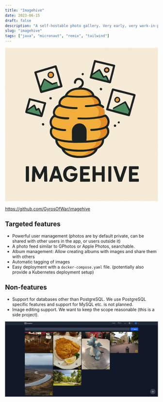 ```yaml
---
title: "Imagehive"
date: 2023-06-15
draft: false
description: "A self-hostable photo gallery. Very early, very work-in-progress and not ready for use yet. Licensed under GPLv3."
slug: "imagehive"
tags: ["java", "micronaut", "remix", "tailwind"]
---
```


![Imagehive logo](featured.png?width=150px&height=150px)

https://github.com/GyrosOfWar/imagehive

## Targeted features
- Powerful user management (photos are by default private, can be shared with other users in the app, or users outside it)
- A photo feed similar to GPhotos or Apple Photos, searchable.
- Album management: Allow creating albums with images and share them with others
- Automatic tagging of images
- Easy deployment with a `docker-compose.yaml` file. (potentially also provide a Kubernetes deployment setup)

## Non-features
- Support for databases other than PostgreSQL. We use PostgreSQL specific features and support for MySQL etc. is not planned.
- Image editing support. We want to keep the scope reasonable (this is a side project).

![Imagehive example](example.png)
